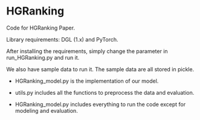 # HGRanking
Code for HGRanking Paper.

Library requirements: DGL (1.x) and PyTorch.

After installing the requirements, simply change the parameter in run_HGRanking.py and run it.

We also have sample data to run it. The sample data are all stored in pickle.



* HGRanking_model.py is the implementation of our model.

* utils.py includes all the functions to preprocess the data and evaluation.

* HGRanking_model.py includes everything to run the code except for modeling and evaluation.

